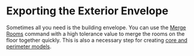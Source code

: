 # Exporting the Exterior Envelope

Sometimes all you need is the building envelope. You can use the [Merge Rooms](../commands/me_merge_rooms.md) command with a high tolerance value to merge the rooms on the floor together quickly. This is also a necessary step for creating [core and perimeter models](creating-core-and-perimeter-models.md).
